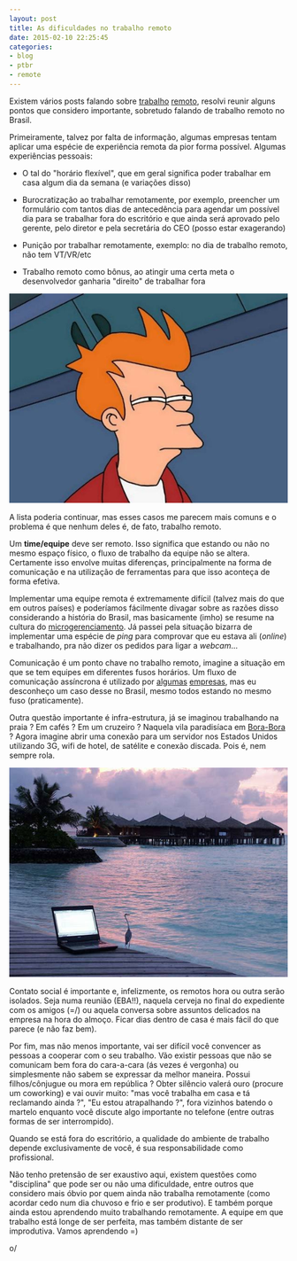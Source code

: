 ```yaml
---
layout: post
title: As dificuldades no trabalho remoto
date: 2015-02-10 22:25:45
categories:
- blog
- ptbr
- remote
---
```



Existem vários posts falando sobre [trabalho][remote1] [remoto][remote2], resolvi reunir alguns
pontos que considero importante, sobretudo falando de trabalho remoto no Brasil.

Primeiramente, talvez por falta de informação, algumas empresas tentam aplicar uma espécie de
experiência remota da pior forma possível. Algumas experiências pessoais:

* O tal do "horário flexível", que em geral significa poder trabalhar em casa algum dia da
  semana (e variações disso)

* Burocratização ao trabalhar remotamente, por exemplo, preencher um formulário com tantos dias
  de antecedência para agendar um possível dia para se trabalhar fora do escritório e que ainda
  será aprovado pelo gerente, pelo diretor e pela secretária do CEO (posso estar exagerando)

* Punição por trabalhar remotamente, exemplo: no dia de trabalho remoto, não tem VT/VR/etc

* Trabalho remoto como bônus, ao atingir uma certa meta o desenvolvedor ganharia "direito" de
  trabalhar fora

![Trabalho remoto ... SEI](/assets/images/fry.png "Trabalho remoto... SEI")
      
A lista poderia continuar, mas esses casos me parecem mais comuns e o problema é que nenhum deles
é, de fato, trabalho remoto.

Um **time/equipe** deve ser remoto. Isso significa que estando ou não no mesmo espaço físico, o fluxo
de trabalho da equipe não se altera. Certamente isso envolve muitas diferenças, principalmente na
forma de comunicação e na utilização de ferramentas para que isso aconteça de forma efetiva.
 

Implementar uma equipe remota é extremamente difícil (talvez mais do que em outros países) e
poderíamos fácilmente divagar sobre as razões disso considerando a história do Brasil, mas
basicamente (imho) se resume na cultura do [microgerenciamento][microgerenciamento]. Já passei
pela situação bizarra de implementar uma espécie de *ping* para comprovar que eu estava ali
(*online*) e trabalhando, pra não dizer os pedidos para ligar a *webcam*...

Comunicação é um ponto chave no trabalho remoto, imagine a situação em que se tem equipes em
diferentes fusos horários. Um fluxo de comunicação assíncrona é utilizado por [algumas][buffer]
[empresas][zapier], mas eu desconheço um caso desse no Brasil, mesmo todos estando no mesmo fuso
(praticamente).

Outra questão importante é infra-estrutura, já se imaginou trabalhando na praia ? Em cafés ? Em um
cruzeiro ? Naquela vila paradisíaca em [Bora-Bora][borabora] ?
Agora imagine abrir uma conexão para um servidor nos Estados Unidos utilizando 3G, wifi de hotel, de
satélite e conexão discada. Pois é, nem sempre rola.

![Não vai rolar](/assets/images/remote-work-beach.jpg "Não vai rolar")

Contato social é importante e, infelizmente, os remotos hora ou outra serão isolados. Seja numa
reunião (EBA!!), naquela cerveja no final do expediente com os amigos (=/) ou aquela conversa sobre
assuntos delicados na empresa na hora do almoço. Ficar dias dentro de casa é mais fácil do que
parece (e não faz bem).

Por fim, mas não menos importante, vai ser difícil você convencer as pessoas a cooperar com o seu
trabalho. Vão existir pessoas que não se comunicam bem fora do cara-a-cara (ás vezes é vergonha) ou
simplesmente não sabem se expressar da melhor maneira. Possui filhos/cônjugue ou mora em república ?
Obter silêncio valerá ouro (procure um coworking) e vai ouvir muito: "mas você trabalha em casa e
tá reclamando ainda ?", "Eu estou atrapalhando ?", fora vizinhos batendo o martelo enquanto você
discute algo importante no telefone (entre outras formas de ser interrompido).

Quando se está fora do escritório, a qualidade do ambiente de trabalho depende exclusivamente de
você, é sua responsabilidade como profissional.

Não tenho pretensão de ser exaustivo aqui, existem questões como "disciplina" que pode ser ou não
uma dificuldade, entre outros que considero mais óbvio por quem ainda não trabalha remotamente (como
acordar cedo num dia chuvoso e frio e ser produtivo).
E também porque ainda estou aprendendo muito trabalhando remotamente. A equipe em que trabalho está
longe de ser perfeita, mas também distante de ser improdutiva. Vamos aprendendo =)


o/


[remote1]: http://beuno.com.ar/archives/303/
[remote2]: https://osantana.me/trabalho-remoto/
[buffer]: http://joel.is/the-joys-and-benefits-of-working-as-a-distributed-team/
[zapier]: https://zapier.com/blog/how-manage-remote-team/
[microgerenciamento]: http://www.boletimdoempreendedor.com.br/boletim.aspx?codBoletim=169_Microgerenciamento:_como_se_livrar_da_obsessao_pelo_controle_excessivo
[borabora]: http://www.tahiti-tourisme.com/islands/borabora/bora-bora.aspvB
